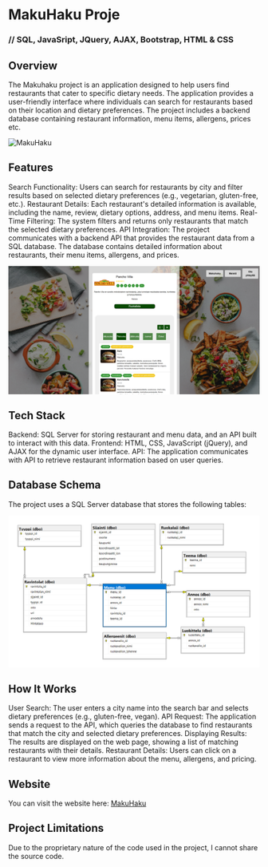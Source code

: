 # MakuHaku Proje
### // SQL, JavaSript, JQuery, AJAX, Bootstrap, HTML & CSS

## Overview

The Makuhaku project is an application designed to help users find restaurants that cater to specific dietary needs. The application provides a user-friendly interface where individuals can search for restaurants based on their location and dietary preferences. The project includes a backend database containing restaurant information, menu items, allergens, prices etc.


<div style="display: flex; justify-content: space-between; align-items: center;">
  <img src="makuhakuhakumaku.png" alt="MakuHaku" width="800">
</div>



## Features

Search Functionality: Users can search for restaurants by city and filter results based on selected dietary preferences (e.g., vegetarian, gluten-free, etc.).
Restaurant Details: Each restaurant's detailed information is available, including the name, review, dietary options, address, and menu items.
Real-Time Filtering: The system filters and returns only restaurants that match the selected dietary preferences.
API Integration: The project communicates with a backend API that provides the restaurant data from a SQL database. The database contains detailed information about restaurants, their menu items, allergens, and prices.


<div style="display: flex; justify-content: space-between; align-items: center;">
  <img src="makuhaku1.png" alt="MakuHaku" width="800">
</div>

## Tech Stack

Backend: SQL Server for storing restaurant and menu data, and an API built to interact with this data.
Frontend: HTML, CSS, JavaScript (jQuery), and AJAX for the dynamic user interface.
API: The application communicates with API to retrieve restaurant information based on user queries.

## Database Schema

The project uses a SQL Server database that stores the following tables:


<div style="display: flex; justify-content: space-between; align-items: center;">
  <img src="makuhaku_database.png" alt="MakuHaku" width="800">
</div>


## How It Works

User Search: The user enters a city name into the search bar and selects dietary preferences (e.g., gluten-free, vegan).
API Request: The application sends a request to the API, which queries the database to find restaurants that match the city and selected dietary preferences.
Displaying Results: The results are displayed on the web page, showing a list of matching restaurants with their details.
Restaurant Details: Users can click on a restaurant to view more information about the menu, allergens, and pricing.

## Website

You can visit the website here: [MakuHaku](https://makuhaku-app-dev-gqbqb8hvhuc2cqf3.swedencentral-01.azurewebsites.net/)

## Project Limitations
Due to the proprietary nature of the code used in the project, I cannot share the source code.
